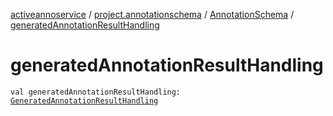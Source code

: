 [activeannoservice](../../index.md) / [project.annotationschema](../index.md) / [AnnotationSchema](index.md) / [generatedAnnotationResultHandling](./generated-annotation-result-handling.md)

# generatedAnnotationResultHandling

`val generatedAnnotationResultHandling: `[`GeneratedAnnotationResultHandling`](../../project.annotationschema.generator/-generated-annotation-result-handling/index.md)